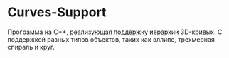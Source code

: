 # Curves-Support
Программа на C++, реализующая поддержку иерархии 3D-кривых.
С поддержкой разных типов объектов, таких как эллипс, трехмерная спираль и круг.
